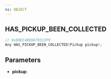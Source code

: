 ```yaml
---
ns: OBJECT
---
```

## HAS_PICKUP_BEEN_COLLECTED

```c
// 0x80EC48E6679313F9
Any HAS_PICKUP_BEEN_COLLECTED(Pickup pickup);
```

## Parameters
* **pickup**:
